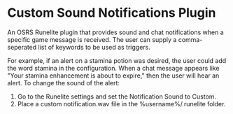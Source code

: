 # Custom Sound Notifications Plugin
An OSRS Runelite plugin that provides sound and chat notifications when a specific game message is received. The user can supply a comma-seperated list of keywords to be used as triggers.

For example, if an alert on a stamina potion was desired, the user could add the word stamina in the configuration. When a chat message appears like "Your stamina enhancement is about to expire," then the user will hear an alert.
To change the sound of the alert:
1. Go to the Runelite settings and set the Notification Sound to Custom.
2. Place a custom notification.wav file in the %username%/.runelite folder.
